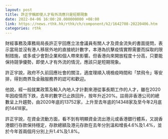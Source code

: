 ```yaml
---
layout: post
title: 許正宇稱即使人才有外流應只是短期現象
date: 2022-04-06 16:00:28.000000000 +08:00
link: https://news.rthk.hk/rthk/ch/component/k2/1642708-20220406.htm
categories: rthk
---
```


財經事務及庫務局局長許正宇回應立法會議員有關人才及資金流失的書面提問，表示當局並沒有港人移居外地的直接統計數字，本港為抗擊疫情實際需要而採取的限制措施，或多或少會對企業和個人帶來影響。但香港向來開放程度十分高，只要能保持競爭優勢，即使人才有外流的情況，應該只是短期現象。

許正宇說，政府不久前回應社會的關注，適度理順入境檢疫時間和「禁飛令」等安排，得到商界及金融服務界的認可和歡迎。

他說，經一般就業政策及輸入內地人才計劃來港從事長期工作的人才，雖在2020年因疫情而下跌，去年的數字已止跌回升，按年升近20%。註冊非香港公司的總數呈上升趨勢，由2020年底的13752家，上升至去年底的14348家及至今年2月底的14418家。

許正宇說，在資金流動方面，看不到有明顯資金流出港元或香港銀行體系，又說香港銀行存款保持穩定，存款總額及港元存款在去年分別溫和增長4.6%及1.4%，並於今年首兩個月分別上升1.4%及1.8%。
